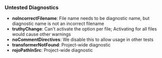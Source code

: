 ### Untested Diagnostics
- **noIncorrectFilename**: File name needs to be diagnostic name, but diagnostic name is not an incorrect filename
- **truthyChange**: Can't activate the option per file; Activating for all files would cause other warnings
- **noCommentDirectives**: We disable this to allow usage in other tests
- **transformerNotFound**: Project-wide diagnostic
- **rojoPathInSrc**: Project-wide diagnostic
